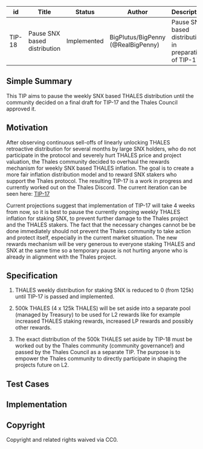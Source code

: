 | id | Title | Status | Author | Description | Discussions to | Created |
| ----------- | ----------- | ----------- | ----------- | ----------- | ----------- | ----------- |
| TIP-18 | Pause SNX based distribution | Implemented | BigPlutus/BigPenny (@RealBigPenny) | Pause SNX based distribution in preparation of TIP-17 | https://discord.gg/8bzFdpGTrp | 2022-01-01
 
## Simple Summary
This TIP aims to pause the weekly SNX based THALES distribution until the community decided on a final draft for TIP-17 and the Thales Council approved it.

## Motivation
After observing continuous sell-offs of linearly unlocking THALES retroactive distribution for several months by large SNX holders, who do not participate in the protocol and severely hurt THALES price and project valuation, the Thales community decided to overhaul the rewards mechanism for weekly SNX based THALES inflation. The goal is to create a more fair inflation distribution model and to reward SNX stakers who support the Thales protocol. The resulting TIP-17 is a work in progress and currently worked out on the Thales Discord. The current iteration can be seen here: [TIP-17](https://github.com/thales-markets/thales-improvement-proposals/blob/main/TIPs/TIP-17.md)

Current projections suggest that implementation of TIP-17 will take 4 weeks from now, so it is best to pause the currently ongoing weekly THALES inflation for staking SNX, to prevent further damage to the Thales project and the THALES stakers. The fact that the necessary changes cannot be be done immediately should not prevent the Thales community to take action and protect itself, especially in the current market situation. The new rewards mechanism will be very generous to everyone staking THALES and SNX at the same time so a temporary pause is not hurting anyone who is already in alignment with the Thales project.

## Specification
1. THALES weekly distribution for staking SNX is reduced to 0 (from 125k) until TIP-17 is passed and implemented.

2. 500k THALES (4 x 125k THALES) will be set aside into a separate pool (managed by Treasury) to be used for L2 rewards like for example increased THALES staking rewards, increased LP rewards and possibly other rewards.

3. The exact distribution of the 500k THALES set aside by TIP-18 must be worked out by the Thales community (community governance!) and passed by the Thales Council as a separate TIP. The purpose is to empower the Thales community to directly participate in shaping the projects future on L2.

## Test Cases
 
## Implementation

## Copyright
 
Copyright and related rights waived via CC0.
